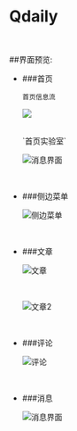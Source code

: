 # Qdaily
<br/>

##界面预览:

- ###首页

	`首页信息流`

	![][image-1]
		
	<br/>
	`首页实验室`
	
	![消息界面][image-2]
	
	<br/>		
- ###侧边菜单

  ![侧边菜单][image-3]
  
  <br/>
- ###文章

	![文章][image-4]
	
	<br/>
	
	![文章2][image-5]
	
	<br/>
- ###评论

  ![评论][image-6]
  
  <br/>
- ###消息

  ![消息界面][image-7]

[image-1]:	./ReadmeResources/%E4%BF%A1%E6%81%AF%E6%B5%81%E9%A6%96%E9%A1%B5.png
[image-2]:	./ReadmeResources/%E5%AE%9E%E9%AA%8C%E5%AE%A4.png
[image-3]:	./ReadmeResources/%E4%BE%A7%E8%BE%B9%E8%8F%9C%E5%8D%95.png
[image-4]:	./ReadmeResources/%E6%96%87%E7%AB%A0.png
[image-5]:	./ReadmeResources/%E6%96%87%E7%AB%A02.png
[image-6]:	./ReadmeResources/%E8%AF%84%E8%AE%BA.png
[image-7]:	./ReadmeResources/%E6%B6%88%E6%81%AF.png